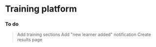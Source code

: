 # Training platform

### To do

> Add training sections
> Add "new learner added" notification
> Create results page